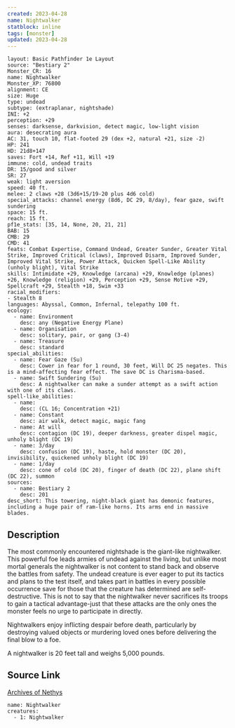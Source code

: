 ```yaml
---
created: 2023-04-28
name: Nightwalker
statblock: inline
tags: [monster]
updated: 2023-04-28
---
```

```statblock
layout: Basic Pathfinder 1e Layout
source: "Bestiary 2"
Monster_CR: 16
name: Nightwalker
Monster_XP: 76800
alignment: CE
size: Huge
type: undead
subtype: (extraplanar, nightshade)
INI: +2
perception: +29
senses: darksense, darkvision, detect magic, low-light vision
aura: desecrating aura
AC: 31, touch 10, flat-footed 29 (dex +2, natural +21, size -2)
HP: 241
HD: 21d8+147
saves: Fort +14, Ref +11, Will +19
immune: cold, undead traits
DR: 15/good and silver
SR: 27
weak: light aversion
speed: 40 ft.
melee: 2 claws +28 (3d6+15/19-20 plus 4d6 cold)
special_attacks: channel energy (8d6, DC 29, 8/day), fear gaze, swift sundering
space: 15 ft.
reach: 15 ft.
pf1e_stats: [35, 14, None, 20, 21, 21]
BAB: 15
CMB: 29
CMD: 41
feats: Combat Expertise, Command Undead, Greater Sunder, Greater Vital Strike, Improved Critical (claws), Improved Disarm, Improved Sunder, Improved Vital Strike, Power Attack, Quicken Spell-Like Ability (unholy blight), Vital Strike
skills: Intimidate +29, Knowledge (arcana) +29, Knowledge (planes) +26, Knowledge (religion) +29, Perception +29, Sense Motive +29, Spellcraft +29, Stealth +18, Swim +33
racial_modifiers:
- Stealth 8
languages: Abyssal, Common, Infernal, telepathy 100 ft.
ecology:
  - name: Environment
    desc: any (Negative Energy Plane)
  - name: Organisation
    desc: solitary, pair, or gang (3-4)
  - name: Treasure
    desc: standard
special_abilities:
  - name: Fear Gaze (Su)
    desc: Cower in fear for 1 round, 30 feet, Will DC 25 negates. This is a mind-affecting fear effect. The save DC is Charisma-based.
  - name: Swift Sundering (Su)
    desc: A nightwalker can make a sunder attempt as a swift action with one of its claws.
spell-like_abilities:
  - name:
    desc: (CL 16; Concentration +21)
  - name: Constant
    desc: air walk, detect magic, magic fang
  - name: At will
    desc: contagion (DC 19), deeper darkness, greater dispel magic, unholy blight (DC 19)
  - name: 3/day
    desc: confusion (DC 19), haste, hold monster (DC 20), invisibility, quickened unholy blight (DC 19)
  - name: 1/day
    desc: cone of cold (DC 20), finger of death (DC 22), plane shift (DC 22), summon
sources:
  - name: Bestiary 2
    desc: 201
desc_short: This towering, night-black giant has demonic features, including a huge pair of ram-like horns. Its arms end in massive blades.
```
## Description
The most commonly encountered nightshade is the giant-like nightwalker. This powerful foe leads armies of undead against the living, but unlike most mortal generals the nightwalker is not content to stand back and observe the battles from safety. The undead creature is ever eager to put its tactics and plans to the test itself, and takes part in battles in every possible occurrence save for those that the creature has determined are self-destructive. This is not to say that the nightwalker never sacrifices its troops to gain a tactical advantage-just that these attacks are the only ones the monster feels no urge to participate in directly.

Nightwalkers enjoy inflicting despair before death, particularly by destroying valued objects or murdering loved ones before delivering the final blow to a foe.

A nightwalker is 20 feet tall and weighs 5,000 pounds.
## Source Link
[Archives of Nethys](https://aonprd.com/MonsterDisplay.aspx?ItemName=Nightwalker)
```encounter-table
name: Nightwalker
creatures:
  - 1: Nightwalker
```
